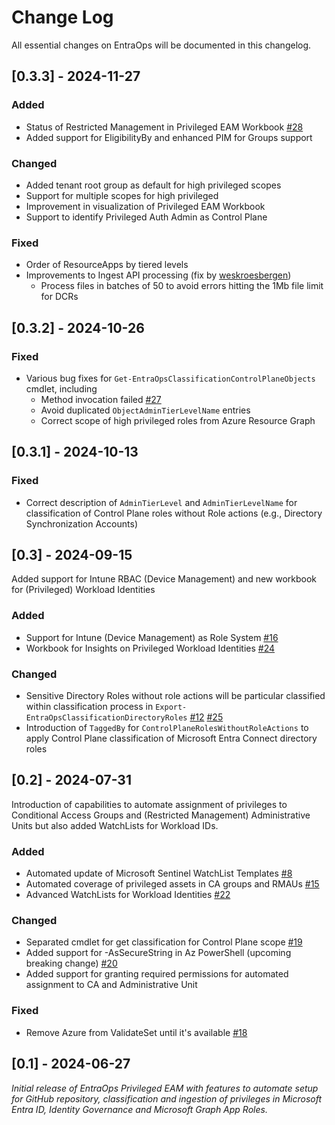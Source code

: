 
# Change Log
All essential changes on EntraOps will be documented in this changelog.

## [0.3.3] - 2024-11-27

### Added
- Status of Restricted Management in Privileged EAM Workbook [#28](https://github.com/Cloud-Architekt/EntraOps/issues/28)
- Added support for EligibilityBy and enhanced PIM for Groups support

### Changed
- Added tenant root group as default for high privileged scopes
- Support for multiple scopes for high privileged 
- Improvement in visualization of Privileged EAM Workbook
- Support to identify Privileged Auth Admin as Control Plane

### Fixed
- Order of ResourceApps by tiered levels
- Improvements to Ingest API processing (fix by [weskroesbergen](https://github.com/weskroesbergen))
  - Process files in batches of 50 to avoid errors hitting the 1Mb file limit for DCRs

## [0.3.2] - 2024-10-26

### Fixed
- Various bug fixes for `Get-EntraOpsClassificationControlPlaneObjects` cmdlet, including
  - Method invocation failed [#27](https://github.com/Cloud-Architekt/EntraOps/pull/27)
  - Avoid duplicated `ObjectAdminTierLevelName` entries
  - Correct scope of high privileged roles from Azure Resource Graph

## [0.3.1] - 2024-10-13

### Fixed
- Correct description of `AdminTierLevel` and `AdminTierLevelName` for classification of Control Plane roles without Role actions (e.g., Directory Synchronization Accounts)

## [0.3] - 2024-09-15
Added support for Intune RBAC (Device Management) and new workbook for (Privileged) Workload Identities

### Added
- Support for Intune (Device Management) as Role System [#16](https://github.com/Cloud-Architekt/EntraOps/issues/16)
- Workbook for Insights on Privileged Workload Identities [#24](https://github.com/Cloud-Architekt/EntraOps/issues/24)

### Changed
- Sensitive Directory Roles without role actions will be particular classified within classification process in `Export-EntraOpsClassificationDirectoryRoles`
 [#12](https://github.com/Cloud-Architekt/EntraOps/issues/12) [#25](https://github.com/Cloud-Architekt/EntraOps/issues/25)
- Introduction of `TaggedBy` for `ControlPlaneRolesWithoutRoleActions` to apply Control Plane classification of Microsoft Entra Connect directory roles 

## [0.2] - 2024-07-31
  
Introduction of capabilities to automate assignment of privileges to Conditional Access Groups and (Restricted Management) Administrative Units but also added WatchLists for Workload IDs.

### Added
- Automated update of Microsoft Sentinel WatchList Templates [#8](https://github.com/Cloud-Architekt/EntraOps/issues/8)
- Automated coverage of privileged assets in CA groups and RMAUs [#15](https://github.com/Cloud-Architekt/EntraOps/issues/15) 
- Advanced WatchLists for Workload Identities [#22](https://github.com/Cloud-Architekt/EntraOps/issues/22) 

### Changed
- Separated cmdlet for get classification for Control Plane scope [#19](https://github.com/Cloud-Architekt/EntraOps/issues/19) 
- Added support for -AsSecureString in Az PowerShell (upcoming breaking change) [#20](https://github.com/Cloud-Architekt/EntraOps/issues/20)
- Added support for granting required permissions for automated assignment to CA and Administrative Unit

### Fixed
- Remove Azure from ValidateSet until it's available [#18](https://github.com/Cloud-Architekt/EntraOps/issues/18) 

## [0.1] - 2024-06-27
  
_Initial release of EntraOps Privileged EAM with features to automate setup for GitHub repository,
classification and ingestion of privileges in Microsoft Entra ID, Identity Governance and Microsoft Graph App Roles._
